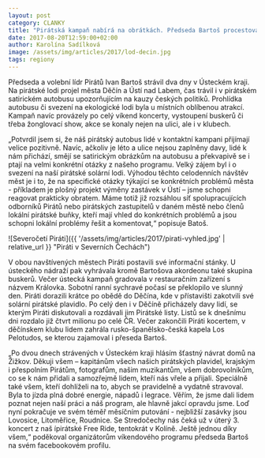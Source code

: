 ```yaml
---
layout: post
category: CLANKY
title: "Pirátská kampaň nabírá na obrátkách. Předseda Bartoš procestoval o víkendu pirátskou lodí a autobusem Ústecký kraj"
date: 2017-08-20T12:59:00+02:00
author: Karolína Sadílková
image: /assets/img/articles/2017/lod-decin.jpg
tags: regiony
---
```


Předseda a volební lídr Pirátů Ivan Bartoš strávil dva dny v Ústeckém kraji. Na pirátské lodi projel města Děčín a Ústí nad Labem, čas trávil i v pirátském satirickém autobusu upozorňujícím na kauzy českých politiků. Prohlídka autobusu či svezení na ekologické lodi byla u místních oblíbenou atrakcí. Kampaň navíc provázely po celý víkend koncerty, vystoupení buskerů či třeba žonglovací show, akce se konaly nejen na ulici, ale i v klubech. 
 
„Potvrdil jsem si, že náš pirátský autobus lidé v kontaktní kampani přijímají velice pozitivně. Navíc, ačkoliv je léto a ulice nejsou zaplněny davy, lidé k nám přichází, smějí se satirickým obrázkům na autobusu a překvapivě se i ptají na velmi konkrétní otázky z našeho programu. Velký zájem byl i o svezení na naší pirátské solární lodi. Výhodou těchto celodenních návštěv měst je i to, že na specifické otázky týkající se konkrétních problémů města - příkladem je plošný projekt výměny zastávek v Ústí – jsme schopni reagovat prakticky obratem. Máme totiž již rozsáhlou síť spolupracujících odborníků Pirátů nebo pirátských zastupitelů v daném městě nebo členů lokální pirátské buňky, kteří mají vhled do konkrétních problémů a jsou schopni lokální problémy řešit a komentovat,“ popisuje Batoš.

![Severočetí Piráti]({{ '/assets/img/articles/2017/pirati-vyhled.jpg' | relative_url }} "Piráti v Severních Čechách")
 
V obou navštívených městech Piráti postavili své informační stánky. U ústeckého nádraží pak vyhrávala kromě Bartošova akordeonu také skupina buskerů. Večer ústecká kampaň gradovala v restauračním zařízení s názvem Královka. Sobotní ranní sychravé počasí se překlopilo ve slunný den. Piráti dorazili krátce po obědě do Děčína, kde v přístavišti zakotvili své solární pirátské plavidlo. Po celý den i v Děčíně přicházely davy lidí, se kterým Piráti diskutovali a rozdávali jim Pirátské listy. Listů se k dnešnímu dni rozdalo již čtvrt milionu po celé ČR. Večer zakončili Piráti kocertem, v děčínskem klubu lidem zahrála rusko-španělsko-česká kapela Los Pelotudos, se kterou zajamoval i přeseda Bartoš.
 
„Po dvou dnech strávených v Ústeckém kraji hlásím šťastný návrat domů na Žižkov. Děkuji všem – kapitánům všech našich pirátských plavidel, krajským i přespolním Pirátům, fotografům, našim muzikantům, všem dobrovolníkům, co se k nám přidali a samozřejmě lidem, kteří nás vřele a přijali. Speciálně také všem, kteří dohlíželi na to, abych se pravidelně a vydatně stravoval. Byla to jízda plná dobré energie, nápadů i legrace. Věřím, že jsme dali lidem poznat nejen naší práci a náš program, ale hlavně jakcí opravdu jsme. Loď nyní pokračuje ve svém téměř měsíčním putování - nejbližší zasávky jsou Lovosice, Litoměřice, Roudnice. Se Stredočechy nás čeká už v úterý 3. koncert z naš ípirátské Free Ride, tentokrát v Kolíně. Ještě jednou díky všem,“ poděkoval organizátorům víkendového programu předseda Bartoš na svém facebookovém profilu.
 
